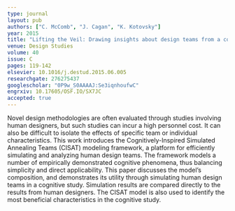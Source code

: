 ```yaml
---
type: journal
layout: pub
authors: ["C. McComb", "J. Cagan", "K. Kotovsky"]
year: 2015
title: "Lifting the Veil: Drawing insights about design teams from a cognitively-inspired computational model"
venue: Design Studies
volume: 40
issue: C
pages: 119-142
elsevier: 10.1016/j.destud.2015.06.005
researchgate: 276275437
googlescholar: "0P9w_S0AAAAJ:Se3iqnhoufwC"
engrxiv: 10.17605/OSF.IO/SX7JC
accepted: true
---
```

Novel design methodologies are often evaluated through studies involving human designers, but such studies can incur a high personnel cost. It can also be difficult to isolate the effects of specific team or individual characteristics. This work introduces the Cognitively-Inspired Simulated Annealing Teams (CISAT) modeling framework, a platform for efficiently simulating and analyzing human design teams. The framework models a number of empirically demonstrated cognitive phenomena, thus balancing simplicity and direct applicability. This paper discusses the model’s composition, and demonstrates its utility through simulating human design teams in a cognitive study. Simulation results are compared directly to the results from human designers. The CISAT model is also used to identify the most beneficial characteristics in the cognitive study.
